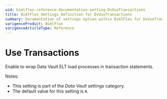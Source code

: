 ```yaml
---
uid: bimlflex-reference-documentation-setting-DvUseTransactions
title: BimlFlex Settings Definition for DvUseTransactions
summary: Documentation of settings option within BimlFlex for DvUseTransactions
varigenceProduct: BimlFlex
varigenceArticleType: Reference
---
```


# Use Transactions

Enable to wrap Data Vault ELT load processes in transaction statements.

Notes:

* This setting is part of the *Data Vault* settings category.
* The default value for this setting is `N`.
